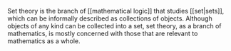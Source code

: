 Set theory is the branch of [[mathematical logic]] that studies [[set|sets]], which can be informally described as collections of objects. Although objects of any kind can be collected into a set, set theory, as a branch of mathematics, is mostly concerned with those that are relevant to mathematics as a whole.